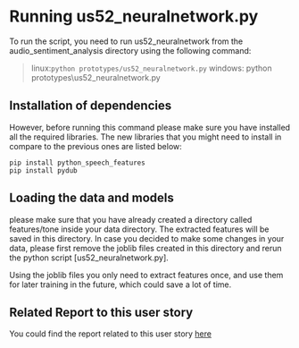 # Running us52_neuralnetwork.py 

To run the script, you need to run us52_neuralnetwork from the audio_sentiment_analysis directory using the following command:

> linux:`python prototypes/us52_neuralnetwork.py`
> windows: python prototypes\us52_neuralnetwork.py

## Installation of dependencies
However, before running this command please make sure you have installed all the required libraries. The new libraries that you might need to install in compare to the previous ones are listed below:

    pip install python_speech_features
    pip install pydub
  
## Loading the data and models
please make sure that you have already created a directory called features/tone inside your data directory. The extracted features will be saved in this directory. In case you decided to make some changes in your data, please first remove the joblib files created in this directory and rerun the python script [us52_neuralnetwork.py].

Using the joblib files you only need to extract features once, and use them for later training in the future, which could save a lot of time.

## Related Report to this user story
You could find the report related to this user story [here](https://tuenl.sharepoint.com/:w:/r/sites/gad_cbo/JPC/MC/ESA%20PDEng%20ST%20Project/Reports%20(user%20stories)/Audio/Sprint%207/US52_report.docx?d=wf04749618f6a4b0a9372e816c1ea7153&csf=1&web=1&e=kfdfGN)
